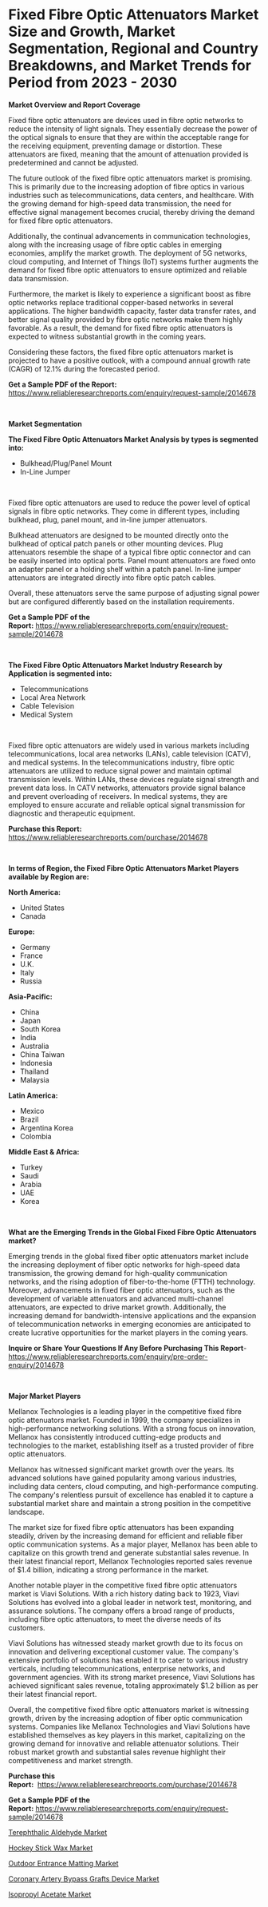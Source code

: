 <p><h1>Fixed Fibre Optic Attenuators Market Size and Growth, Market Segmentation, Regional and Country Breakdowns, and Market Trends for Period from 2023 -  2030</h1></p><p><strong>Market Overview and Report Coverage</strong></p>
<p><p>Fixed fibre optic attenuators are devices used in fibre optic networks to reduce the intensity of light signals. They essentially decrease the power of the optical signals to ensure that they are within the acceptable range for the receiving equipment, preventing damage or distortion. These attenuators are fixed, meaning that the amount of attenuation provided is predetermined and cannot be adjusted.</p><p>The future outlook of the fixed fibre optic attenuators market is promising. This is primarily due to the increasing adoption of fibre optics in various industries such as telecommunications, data centers, and healthcare. With the growing demand for high-speed data transmission, the need for effective signal management becomes crucial, thereby driving the demand for fixed fibre optic attenuators.</p><p>Additionally, the continual advancements in communication technologies, along with the increasing usage of fibre optic cables in emerging economies, amplify the market growth. The deployment of 5G networks, cloud computing, and Internet of Things (IoT) systems further augments the demand for fixed fibre optic attenuators to ensure optimized and reliable data transmission.</p><p>Furthermore, the market is likely to experience a significant boost as fibre optic networks replace traditional copper-based networks in several applications. The higher bandwidth capacity, faster data transfer rates, and better signal quality provided by fibre optic networks make them highly favorable. As a result, the demand for fixed fibre optic attenuators is expected to witness substantial growth in the coming years.</p><p>Considering these factors, the fixed fibre optic attenuators market is projected to have a positive outlook, with a compound annual growth rate (CAGR) of 12.1% during the forecasted period.</p></p>
<p><strong>Get a Sample PDF of the Report:</strong> <a href="https://www.reliableresearchreports.com/enquiry/request-sample/2014678">https://www.reliableresearchreports.com/enquiry/request-sample/2014678</a></p>
<p>&nbsp;</p>
<p><strong>Market Segmentation</strong></p>
<p><strong>The Fixed Fibre Optic Attenuators Market Analysis by types is segmented into:</strong></p>
<p><ul><li>Bulkhead/Plug/Panel Mount</li><li>In-Line Jumper</li></ul></p>
<p>&nbsp;</p>
<p><p>Fixed fibre optic attenuators are used to reduce the power level of optical signals in fibre optic networks. They come in different types, including bulkhead, plug, panel mount, and in-line jumper attenuators. </p><p>Bulkhead attenuators are designed to be mounted directly onto the bulkhead of optical patch panels or other mounting devices. Plug attenuators resemble the shape of a typical fibre optic connector and can be easily inserted into optical ports. Panel mount attenuators are fixed onto an adapter panel or a holding shelf within a patch panel. In-line jumper attenuators are integrated directly into fibre optic patch cables.</p><p>Overall, these attenuators serve the same purpose of adjusting signal power but are configured differently based on the installation requirements.</p></p>
<p><strong>Get a Sample PDF of the Report:</strong>&nbsp;<a href="https://www.reliableresearchreports.com/enquiry/request-sample/2014678">https://www.reliableresearchreports.com/enquiry/request-sample/2014678</a></p>
<p>&nbsp;</p>
<p><strong>The Fixed Fibre Optic Attenuators Market Industry Research by Application is segmented into:</strong></p>
<p><ul><li>Telecommunications</li><li>Local Area Network</li><li>Cable Television</li><li>Medical System</li></ul></p>
<p>&nbsp;</p>
<p><p>Fixed fibre optic attenuators are widely used in various markets including telecommunications, local area networks (LANs), cable television (CATV), and medical systems. In the telecommunications industry, fibre optic attenuators are utilized to reduce signal power and maintain optimal transmission levels. Within LANs, these devices regulate signal strength and prevent data loss. In CATV networks, attenuators provide signal balance and prevent overloading of receivers. In medical systems, they are employed to ensure accurate and reliable optical signal transmission for diagnostic and therapeutic equipment.</p></p>
<p><strong>Purchase this Report:</strong>&nbsp; <a href="https://www.reliableresearchreports.com/purchase/2014678">https://www.reliableresearchreports.com/purchase/2014678</a></p>
<p>&nbsp;</p>
<p><strong>In terms of Region, the Fixed Fibre Optic Attenuators Market Players available by Region are:</strong></p>
<p>
    <p> <strong> North America: </strong>
        <ul>
            <li>United States</li>
            <li>Canada</li>
        </ul>
        </p> 
    <p> <strong> Europe: </strong>
        <ul>
            <li>Germany</li>
            <li>France</li>
            <li>U.K.</li>
            <li>Italy</li>
            <li>Russia</li>
        </ul>
        </p> 
    <p> <strong> Asia-Pacific: </strong>
        <ul>
            <li>China</li>
            <li>Japan</li>
            <li>South Korea</li>
            <li>India</li>
            <li>Australia</li>
            <li>China Taiwan</li>
            <li>Indonesia</li>
            <li>Thailand</li>
            <li>Malaysia</li>
        </ul>
        </p> 
    <p> <strong> Latin America: </strong>
        <ul>
            <li>Mexico</li>
            <li>Brazil</li>
            <li>Argentina Korea</li>
            <li>Colombia</li>
        </ul>
        </p> 
    <p> <strong> Middle East & Africa: </strong>
        <ul>
            <li>Turkey</li>
            <li>Saudi</li>
            <li>Arabia</li>
            <li>UAE</li>
            <li>Korea</li>
        </ul>
    </p>
    </p>
<p>&nbsp;</p>
<p><strong>What are the Emerging Trends in the Global Fixed Fibre Optic Attenuators market?</strong></p>
<p><p>Emerging trends in the global fixed fiber optic attenuators market include the increasing deployment of fiber optic networks for high-speed data transmission, the growing demand for high-quality communication networks, and the rising adoption of fiber-to-the-home (FTTH) technology. Moreover, advancements in fixed fiber optic attenuators, such as the development of variable attenuators and advanced multi-channel attenuators, are expected to drive market growth. Additionally, the increasing demand for bandwidth-intensive applications and the expansion of telecommunication networks in emerging economies are anticipated to create lucrative opportunities for the market players in the coming years.</p></p>
<p><strong>Inquire or Share Your Questions If Any Before Purchasing This Report</strong>- <a href="https://www.reliableresearchreports.com/enquiry/pre-order-enquiry/2014678">https://www.reliableresearchreports.com/enquiry/pre-order-enquiry/2014678</a></p>
<p>&nbsp;</p>
<p><strong>Major Market Players</strong></p>
<p><p>Mellanox Technologies is a leading player in the competitive fixed fibre optic attenuators market. Founded in 1999, the company specializes in high-performance networking solutions. With a strong focus on innovation, Mellanox has consistently introduced cutting-edge products and technologies to the market, establishing itself as a trusted provider of fibre optic attenuators.</p><p>Mellanox has witnessed significant market growth over the years. Its advanced solutions have gained popularity among various industries, including data centers, cloud computing, and high-performance computing. The company's relentless pursuit of excellence has enabled it to capture a substantial market share and maintain a strong position in the competitive landscape.</p><p>The market size for fixed fibre optic attenuators has been expanding steadily, driven by the increasing demand for efficient and reliable fiber optic communication systems. As a major player, Mellanox has been able to capitalize on this growth trend and generate substantial sales revenue. In their latest financial report, Mellanox Technologies reported sales revenue of $1.4 billion, indicating a strong performance in the market.</p><p>Another notable player in the competitive fixed fibre optic attenuators market is Viavi Solutions. With a rich history dating back to 1923, Viavi Solutions has evolved into a global leader in network test, monitoring, and assurance solutions. The company offers a broad range of products, including fibre optic attenuators, to meet the diverse needs of its customers.</p><p>Viavi Solutions has witnessed steady market growth due to its focus on innovation and delivering exceptional customer value. The company's extensive portfolio of solutions has enabled it to cater to various industry verticals, including telecommunications, enterprise networks, and government agencies. With its strong market presence, Viavi Solutions has achieved significant sales revenue, totaling approximately $1.2 billion as per their latest financial report.</p><p>Overall, the competitive fixed fibre optic attenuators market is witnessing growth, driven by the increasing adoption of fiber optic communication systems. Companies like Mellanox Technologies and Viavi Solutions have established themselves as key players in this market, capitalizing on the growing demand for innovative and reliable attenuator solutions. Their robust market growth and substantial sales revenue highlight their competitiveness and market strength.</p></p>
<p><strong>Purchase this Report:</strong>&nbsp;&nbsp;<a href="https://www.reliableresearchreports.com/purchase/2014678">https://www.reliableresearchreports.com/purchase/2014678</a></p>
<p></p>
<p><strong>Get a Sample PDF of the Report:</strong>&nbsp;<a href="https://www.reliableresearchreports.com/enquiry/request-sample/2014678">https://www.reliableresearchreports.com/enquiry/request-sample/2014678</a></p>
<p><p><a href="https://medium.com/@vidyap2912/decoding-terephthalic-aldehyde-market-metrics-market-share-trends-and-growth-patterns-2d8e62b985ea">Terephthalic Aldehyde Market</a></p><p><a href="https://www.linkedin.com/pulse/hockey-stick-wax-market-size-share-global-analysis-report-q9mxf/">Hockey Stick Wax Market</a></p><p><a href="https://www.linkedin.com/pulse/outdoor-entrance-matting-market-research-report-unlocks-analysis-sdugf/">Outdoor Entrance Matting Market</a></p><p><a href="https://github.com/aasishrp01/Market-Research-Report-List-1/blob/main/coronary-artery-bypass-grafts-device-market.md">Coronary Artery Bypass Grafts Device Market</a></p><p><a href="https://medium.com/@v4171497/isopropyl-acetate-market-trends-and-market-analysis-forecasted-for-period-2023-2030-138ad419faf5">Isopropyl Acetate Market</a></p></p>